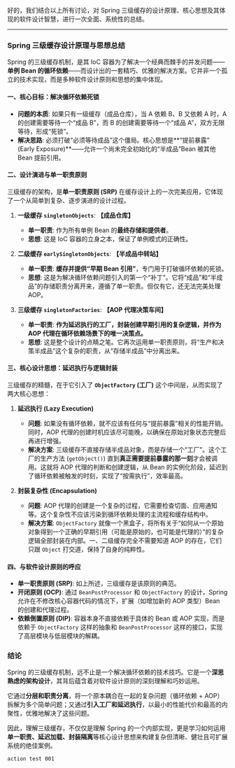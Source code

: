 好的，我们结合以上所有讨论，对 Spring 三级缓存的设计原理、核心思想及其体现的软件设计智慧，进行一次全面、系统性的总结。

---

### **Spring 三级缓存设计原理与思想总结**

Spring 的三级缓存机制，是其 IoC 容器为了解决一个经典而棘手的并发问题——**单例 Bean 的循环依赖**——而设计出的一套精巧、优雅的解决方案。它并非一个孤立的技术实现，而是多种软件设计原则和思想的集中体现。

#### **一、核心目标：解决循环依赖死锁**

*   **问题的本质**: 如果只有一级缓存（成品仓库），当 A 依赖 B、B 又依赖 A 时，A 的创建需要等待一个“成品 B”，而 B 的创建需要等待一个“成品 A”，双方无限等待，形成“死锁”。
*   **解决思路**: 必须打破“必须等待成品”这个僵局。核心思想是**“提前暴露” (Early Exposure)**——允许一个尚未完全初始化的“半成品”Bean 被其他 Bean 提前引用。

#### **二、设计演进与单一职责原则**

三级缓存的架构，是**单一职责原则 (SRP)** 在缓存设计上的一次完美应用，它体现了一个从简单到复杂、逐步演进的设计过程。

1.  **一级缓存 `singletonObjects`**: **【成品仓库】**
    *   **单一职责**: 作为所有单例 Bean 的**最终存储和提供者**。
    *   **思想**: 这是 IoC 容器的立身之本，保证了单例模式的正确性。

2.  **二级缓存 `earlySingletonObjects`**: **【半成品中转站】**
    *   **单一职责**: **缓存并提供“早期 Bean 引用”**，专门用于打破循环依赖的死锁。
    *   **思想**: 这是为解决循环依赖问题引入的第一个“补丁”。它将“成品”和“半成品”的存储职责分离开来，遵循了单一职责。但仅有它，还无法完美处理 AOP。

3.  **三级缓存 `singletonFactories`**: **【AOP 代理决策车间】**
    *   **单一职责**: **作为延迟执行的工厂，封装创建早期引用的复杂逻辑，并作为 AOP 代理在循环依赖场景下的唯一决策点。**
    *   **思想**: 这是整个设计的点睛之笔。它再次运用单一职责原则，将“生产和决策半成品”这个复杂的职责，从“存储半成品”中分离出来。

#### **三、核心设计思想：延迟执行与逻辑封装**

三级缓存的精髓，在于它引入了 **`ObjectFactory` (工厂)** 这个中间层，从而实现了两大核心思想：

1.  **延迟执行 (Lazy Execution)**
    *   **问题**: 如果没有循环依赖，就不应该有任何与“提前暴露”相关的性能开销。同时，AOP 代理的创建时机应该尽可能晚，以确保在原始对象状态完整后再进行增强。
    *   **解决方案**: 三级缓存不直接存储半成品对象，而是存储一个“工厂”。这个工厂的生产方法 (`getObject()`) 直到**真正需要提前暴露的那一刻**才会被调用。这就将 AOP 代理的判断和创建逻辑，从 Bean 的实例化阶段，延迟到了循环依赖被触发的时刻，实现了“按需执行”，效率最高。

2.  **封装复杂性 (Encapsulation)**
    *   **问题**: AOP 代理的创建是一个复杂的过程，它需要检查切面、应用通知等。这个复杂性不应该污染到循环依赖处理的主流程和缓存结构中。
    *   **解决方案**: `ObjectFactory` 就像一个黑盒子，将所有关于“如何从一个原始对象得到一个正确的早期引用（可能是原始的，也可能是代理的）”的复杂逻辑全部封装在内部。一、二级缓存完全不需要知道 AOP 的存在，它们只跟 `Object` 打交道，保持了自身的纯粹性。

#### **四、与软件设计原则的呼应**

*   **单一职责原则 (SRP)**: 如上所述，三级缓存是该原则的典范。
*   **开闭原则 (OCP)**: 通过 `BeanPostProcessor` 和 `ObjectFactory` 的设计，Spring 允许在不修改核心容器代码的情况下，扩展（如增加新的 AOP 类型）Bean 的创建和代理过程。
*   **依赖倒置原则 (DIP)**: 容器本身不直接依赖于具体的 Bean 或 AOP 实现，而是依赖于 `ObjectFactory` 这样的抽象和 `BeanPostProcessor` 这样的接口，实现了高层模块与低层模块的解耦。

### **结论**

Spring 的三级缓存机制，远不止是一个解决循环依赖的技术技巧。它是一个**深思熟虑的架构设计**，其背后蕴含着对软件设计原则的深刻理解和巧妙运用。

它通过**分层和职责分离**，将一个原本耦合在一起的复杂问题（循环依赖 + AOP）拆解为多个简单问题；又通过**引入工厂和延迟执行**，以最小的性能代价和最高的内聚性，优雅地解决了这些问题。

因此，理解三级缓存，不仅仅是理解 Spring 的一个内部实现，更是学习如何运用**单一职责、延迟加载、封装隔离**等核心设计思想来构建复杂但清晰、健壮且可扩展系统的绝佳案例。

```
action test 001
```